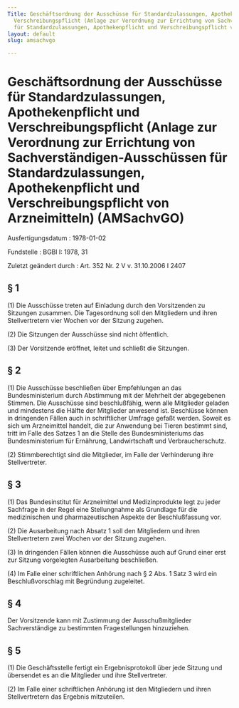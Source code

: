 ```yaml
---
Title: Geschäftsordnung der Ausschüsse für Standardzulassungen, Apothekenpflicht und
  Verschreibungspflicht (Anlage zur Verordnung zur Errichtung von Sachverständigen-Ausschüssen
  für Standardzulassungen, Apothekenpflicht und Verschreibungspflicht von Arzneimitteln)
layout: default
slug: amsachvgo

---
```


# Geschäftsordnung der Ausschüsse für Standardzulassungen, Apothekenpflicht und Verschreibungspflicht (Anlage zur Verordnung zur Errichtung von Sachverständigen-Ausschüssen für Standardzulassungen, Apothekenpflicht und Verschreibungspflicht von Arzneimitteln) (AMSachvGO)

Ausfertigungsdatum
:   1978-01-02

Fundstelle
:   BGBl I: 1978, 31

Zuletzt geändert durch
:   Art. 352 Nr. 2 V v. 31.10.2006 I 2407


## § 1

(1) Die Ausschüsse treten auf Einladung durch den Vorsitzenden zu
Sitzungen zusammen. Die Tagesordnung soll den Mitgliedern und ihren
Stellvertretern vier Wochen vor der Sitzung zugehen.

(2) Die Sitzungen der Ausschüsse sind nicht öffentlich.

(3) Der Vorsitzende eröffnet, leitet und schließt die Sitzungen.


## § 2

(1) Die Ausschüsse beschließen über Empfehlungen an das
Bundesministerium durch Abstimmung mit der Mehrheit der abgegebenen
Stimmen. Die Ausschüsse sind beschlußfähig, wenn alle Mitglieder
geladen und mindestens die Hälfte der Mitglieder anwesend ist.
Beschlüsse können in dringenden Fällen auch in schriftlicher Umfrage
gefaßt werden. Soweit es sich um Arzneimittel handelt, die zur
Anwendung bei Tieren bestimmt sind, tritt im Falle des Satzes 1 an die
Stelle des Bundesministeriums das Bundesministerium für Ernährung,
Landwirtschaft und Verbraucherschutz.

(2) Stimmberechtigt sind die Mitglieder, im Falle der Verhinderung
ihre Stellvertreter.


## § 3

(1) Das Bundesinstitut für Arzneimittel und Medizinprodukte legt zu
jeder Sachfrage in der Regel eine Stellungnahme als Grundlage für die
medizinischen und pharmazeutischen Aspekte der Beschlußfassung vor.

(2) Die Ausarbeitung nach Absatz 1 soll den Mitgliedern und ihren
Stellvertretern zwei Wochen vor der Sitzung zugehen.

(3) In dringenden Fällen können die Ausschüsse auch auf Grund einer
erst zur Sitzung vorgelegten Ausarbeitung beschließen.

(4) Im Falle einer schriftlichen Anhörung nach § 2 Abs. 1 Satz 3 wird
ein Beschlußvorschlag mit Begründung zugeleitet.


## § 4

Der Vorsitzende kann mit Zustimmung der Ausschußmitglieder
Sachverständige zu bestimmten Fragestellungen hinzuziehen.


## § 5

(1) Die Geschäftsstelle fertigt ein Ergebnisprotokoll über jede
Sitzung und übersendet es an die Mitglieder und ihre Stellvertreter.

(2) Im Falle einer schriftlichen Anhörung ist den Mitgliedern und
ihren Stellvertretern das Ergebnis mitzuteilen.

